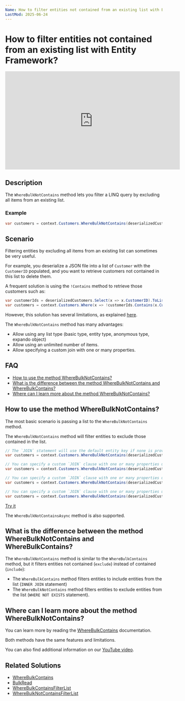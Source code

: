 ```yaml
---
Name: How to filter entities not contained from an existing list with Entity Framework?
LastMod: 2025-06-24
---
```


# How to filter entities not contained from an existing list with Entity Framework?

<iframe width="560" height="315" src="https://www.youtube.com/embed/ceAiw-fOU_c" title="YouTube video player" frameborder="0" allow="accelerometer; autoplay; clipboard-write; encrypted-media; gyroscope; picture-in-picture" allowfullscreen></iframe>

## Description

The `WhereBulkNotContains` method lets you filter a LINQ query by excluding all items from an existing list.

### Example

```csharp
var customers = context.Customers.WhereBulkNotContains(deserializedCustomers);
```

## Scenario

Filtering entities by excluding all items from an existing list can sometimes be very useful.

For example, you deserialize a JSON file into a list of `Customer` with the `CustomerID` populated, and you want to retrieve customers not contained in this list to delete them.

A frequent solution is using the `!Contains` method to retrieve those customers such as:

```csharp
var customerIds = deserializedCustomers.Select(x => x.CustomerID).ToList();
var customers = context.Customers.Where(x => !customerIds.Contains(x.CustomerID)).ToList();
```

However, this solution has several limitations, as explained [here](/where-bulk-contains#what-are-contains-method-limitations).

The `WhereBulkNotContains` method has many advantages:
 - Allow using any list type (basic type, entity type, anonymous type, expando object)
 - Allow using an unlimited number of items.
 - Allow specifying a custom join with one or many properties.

## FAQ

- [How to use the method WhereBulkNotContains?](#how-to-use-the-method-wherebulknotcontains)
- [What is the difference between the method WhereBulkNotContains and WhereBulkContains?](#what-is-the-difference-between-the-method-wherebulknotcontains-and-wherebulkcontains)
- [Where can I learn more about the method WhereBulkNotContains?](#where-can-i-learn-more-about-the-method-wherebulknotcontains)

## How to use the method WhereBulkNotContains?

The most basic scenario is passing a list to the `WhereBulkNotContains` method.

The `WhereBulkNotContains` method will filter entities to exclude those contained in the list.

```csharp
// The `JOIN` statement will use the default entity key if none is provided (CustomerID)
var customers = context.Customers.WhereBulkNotContains(deserializedCustomers);

// You can specify a custom `JOIN` clause with one or many properties using a `Lambda Expression`
var customers = context.Customers.WhereBulkNotContains(deserializedCustomers, x => x.Code);

// You can specify a custom `JOIN` clause with one or many properties using a `List<string>`
var customers = context.Customers.WhereBulkNotContains(deserializedCustomers, new List<string> { "Code" });

// You can specify a custom `JOIN` clause with one or many properties using a `params string[]`
var customers = context.Customers.WhereBulkNotContains(deserializedCustomers, "Code");
```

[Try it](https://dotnetfiddle.net/v2oSiJ)

The `WhereBulkNotContainsAsync` method is also supported.

## What is the difference between the method WhereBulkNotContains and WhereBulkContains?

The `WhereBulkNotContains` method is similar to the `WhereBulkContains` method, but it filters entities not contained (`exclude`) instead of contained (`include`):

- The `WhereBulkContains` method filters entities to include entities from the list (`INNER JOIN` statement) 
- The `WhereBulkNotContains` method filters entities to exclude entities from the list (`WHERE NOT EXISTS` statement).

## Where can I learn more about the method WhereBulkNotContains?

You can learn more by reading the [WhereBulkContains](/where-bulk-contains) documentation.

Both methods have the same features and limitations.

You can also find additional information on our [YouTube video](https://youtu.be/ceAiw-fOU_c).

## Related Solutions

- [WhereBulkContains](/where-bulk-contains)
- [BulkRead](/bulk-read)
- [WhereBulkContainsFilterList](/where-bulk-contains-filter-list)
- [WhereBulkNotContainsFilterList](/where-bulk-not-contains-filter-list)